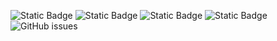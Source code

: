 ![Static Badge](https://img.shields.io/badge/blacklists-60-000000) ![Static Badge](https://img.shields.io/badge/blacklisted-2940328-cc0000) ![Static Badge](https://img.shields.io/badge/whitelisted-2244-00CC00) ![Static Badge](https://img.shields.io/badge/streaming_blacklist-28107-000000) ![GitHub issues](https://img.shields.io/github/issues/fabriziosalmi/blacklists)

